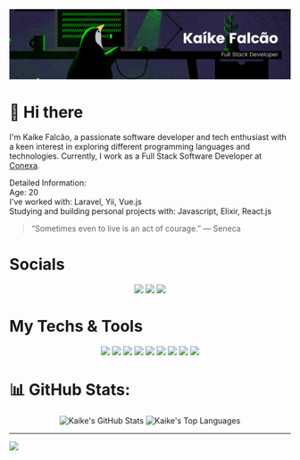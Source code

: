 <img src="images/cover.png" alt="Kaíke Falcão">

# 👋 Hi there

I'm Kaíke Falcão, a passionate software developer and tech enthusiast with a keen interest in exploring different programming languages and technologies. Currently, I work as a Full Stack Software Developer at [Conexa](https://conexa.app/).

Detailed Information:<br>
Age: 20<br>
I've worked with: Laravel, Yii, Vue.js<br>
Studying and building personal projects with: Javascript, Elixir, React.js

> “Sometimes even to live is an act of courage.” — Seneca


# Socials
<div align="center">

[![](https://img.shields.io/badge/-linkedin-8B008B?style=for-the-badge&logoColor=0f0f0f&logo=linkedin)](https://www.linkedin.com/in/kaikefalcao/)
[![](https://img.shields.io/badge/-instagram-8B008B?style=for-the-badge&logoColor=0f0f0f&logo=instagram)](https://www.instagram.com/kaikelfalcao/)
[![](https://img.shields.io/badge/-x/twitter-8B008B?style=for-the-badge&logoColor=0f0f0f&logo=x)](https://twitter.com/kaikelfalcao/)


</div>

# My Techs & Tools
<div align="center">

![](https://img.shields.io/badge/OS-Linux-8B008B?style=flat-square&logoColor=ffffff&logo=linux)
![](https://img.shields.io/badge/Editor-VS_Code-8B008B?style=flat-square&logoColor=ffffff&logo=visualstudiocode)
![](https://img.shields.io/badge/Code-PHP-8B008B?style=flat-square&logoColor=ffffff&logo=php)
![](https://img.shields.io/badge/Code-JavaScript-8B008B?style=flat-square&logoColor=ffffff&logo=javascript)
![](https://img.shields.io/badge/Code-HTML-8B008B?style=flat-square&logoColor=ffffff&logo=html5)
![](https://img.shields.io/badge/Code-CSS-8B008B?style=flat-square&logoColor=ffffff&logo=css3)
![](https://img.shields.io/badge/Code-Vue.js-8B008B?style=flat-square&logoColor=ffffff&logo=vuedotjs)
![](https://img.shields.io/badge/Code-Tailwind-8B008B?style=flat-square&logoColor=ffffff&logo=tailwind-css)
![](https://img.shields.io/badge/Platform-Docker-8B008B?style=flat-square&logoColor=ffffff&logo=docker)
</div>

# 📊 GitHub Stats:
<div align="center">
<img 
height="180em" 
src="https://github-readme-stats.vercel.app/api?username=kaikelfalcao&theme=dark&hide_border=false&include_all_commits=true&count_private=true&show_icons=true&title_color=8B008B&icon_color=8B008B&text_color=dddddd&bg_color=000000" alt="Kaike's GitHub Stats">
<img 
height="180em" 
src="https://github-readme-stats.vercel.app/api/top-langs/?username=kaikelfalcao&show_icons=true&bg_color=000000&title_color=8B008B&icon_color=8B008B&text_color=dddddd&layout=compact&langs_count=6" 
alt="Kaike's Top Languages">
</div>

---
[![](https://visitcount.itsvg.in/api?id=kaikelfalcao&icon=1&color=6)](https://visitcount.itsvg.in)
